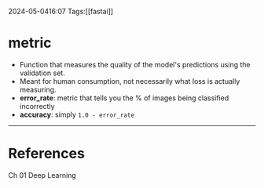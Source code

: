2024-05-0416:07
Tags:[[fastai]]
# metric

- Function that measures the quality of the model's predictions using the validation set. 
- Meant for human consumption, not necessarily what loss is actually measuring.
- **error_rate**: metric that tells you the % of images being classified incorrectly
- **accuracy**: simply `1.0 - error_rate`


---
# References
Ch 01 Deep Learning 
